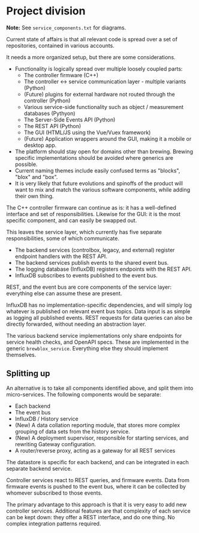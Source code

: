 # Project division

**Note:** See `service_components.txt` for diagrams.

Current state of affairs is that all relevant code is spread over a set of repositories, contained in various accounts.

It needs a more organized setup, but there are some considerations.
* Functionality is logically spread over multiple loosely coupled parts:
    * The controller firmware (C++)
    * The controller <-> service communication layer - multiple variants (Python)
    * (Future) plugins for external hardware not routed through the controller (Python)
    * Various service-side functionality such as object / measurement databases (Pythyon)
    * The Server-Side Events API (Python)
    * The REST API (Python)
    * The GUI (HTML/JS using the Vue/Vuex framework)
    * (Future) Application wrappers around the GUI, making it a mobile or desktop app.
* The platform should stay open for domains other than brewing. Brewing specific implementations should be avoided where generics are possible.
* Current naming themes include easily confused terms as "blocks", "blox" and "box".
* It is very likely that future evolutions and spinoffs of the product will want to mix and match the various software components, while adding their own thing.

The C++ controller firmware can continue as is: it has a well-defined interface and set of responsibilities. 
Likewise for the GUI: it is the most specific component, and can easily be swapped out.

This leaves the service layer, which currently has five separate responsibilities, some of which communicate.
* The backend services (controlbox, legacy, and external) register endpoint handlers with the REST API.
* The backend services publish events to the shared event bus.
* The logging database (InfluxDB) registers endpoints with the REST API.
* InfluxDB subscribes to events published to the event bus.

REST, and the event bus are core components of the service layer: everything else can assume these are present.

InfluxDB has no implementation-specific dependencies, and will simply log whatever is published on relevant event bus topics. Data input is as simple as logging all published events. REST requests for data queries can also be directly forwarded, without needing an abstraction layer.

The various backend service implementations only share endpoints for service health checks, and OpenAPI specs. These are implemented in the generic `brewblox_service`. Everything else they should implement themselves.


## Splitting up

An alternative is to take all components identified above, and split them into micro-services.
The following components would be separate:
* Each backend
* The event bus
* InfluxDB / History service
* (New) A data collation reporting module, that stores more complex grouping of data sets from the history service.
* (New) A deployment supervisor, responsible for starting services, and rewriting Gateway configuration.
* A router/reverse proxy, acting as a gateway for all REST services

The datastore is specific for each backend, and can be integrated in each separate backend service.

Controller services react to REST queries, and firmware events. Data from firmware events is pushed to the event bus, where it can be collected by whomever subscribed to those events.

The primary advantage to this approach is that it is very easy to add new controller services. Additional features are that complexity of each service can be kept down: they offer a REST interface, and do one thing. No complex integration patterns required.
